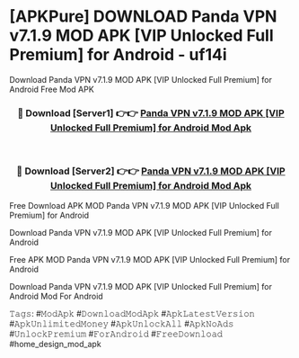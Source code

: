 # [APKPure] DOWNLOAD Panda VPN v7.1.9 MOD APK [VIP Unlocked Full Premium] for Android - uf14i
Download Panda VPN v7.1.9 MOD APK [VIP Unlocked Full Premium] for Android Free Mod APK

<div align="center">
<h3>🔴 Download [Server1] 👉👉 <a href="https://apk-comot.site?title=Panda_VPN_v7.1.9_MOD_APK_[VIP_Unlocked_Full_Premium]_for_Android">Panda VPN v7.1.9 MOD APK [VIP Unlocked Full Premium] for Android Mod Apk</a></h3><br>

<h3>🔴 Download [Server2] 👉👉 <a href="https://apk-comot.site?title=Panda_VPN_v7.1.9_MOD_APK_[VIP_Unlocked_Full_Premium]_for_Android">Panda VPN v7.1.9 MOD APK [VIP Unlocked Full Premium] for Android Mod Apk</a></h3>
</div>


Free Download APK MOD Panda VPN v7.1.9 MOD APK [VIP Unlocked Full Premium] for Android

Download Panda VPN v7.1.9 MOD APK [VIP Unlocked Full Premium] for Android 

Free APK MOD Panda VPN v7.1.9 MOD APK [VIP Unlocked Full Premium] for Android 

Download Panda VPN v7.1.9 MOD APK [VIP Unlocked Full Premium] for Android Mod For Android

𝚃𝚊𝚐𝚜: #𝙼𝚘𝚍𝙰𝚙𝚔 #𝙳𝚘𝚠𝚗𝚕𝚘𝚊𝚍𝙼𝚘𝚍𝙰𝚙𝚔 #𝙰𝚙𝚔𝙻𝚊𝚝𝚎𝚜𝚝𝚅𝚎𝚛𝚜𝚒𝚘𝚗 #𝙰𝚙𝚔𝚄𝚗𝚕𝚒𝚖𝚒𝚝𝚎𝚍𝙼𝚘𝚗𝚎𝚢 #𝙰𝚙𝚔𝚄𝚗𝚕𝚘𝚌𝚔𝙰𝚕𝚕 #𝙰𝚙𝚔𝙽𝚘𝙰𝚍𝚜 #𝚄𝚗𝚕𝚘𝚌𝚔𝙿𝚛𝚎𝚖𝚒𝚞𝚖 #𝙵𝚘𝚛𝙰𝚗𝚍𝚛𝚘𝚒𝚍 #𝙵𝚛𝚎𝚎𝙳𝚘𝚠𝚗𝚕𝚘𝚊𝚍 #home_design_mod_apk